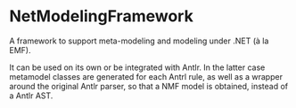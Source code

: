 NetModelingFramework
====================

A framework to support meta-modeling and modeling under .NET (à la EMF).

It can be used on its own or be integrated with Antlr. In the latter case metamodel classes are generated for each Antrl rule, as well as a wrapper around the original Antlr parser, so that a NMF model is obtained, instead of a Antlr AST.
